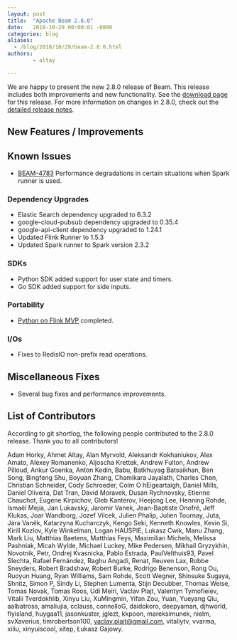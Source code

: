 ```yaml
---
layout: post
title:  "Apache Beam 2.8.0"
date:   2018-10-29 00:00:01 -0800
categories: blog
aliases:
  - /blog/2018/10/29/beam-2.8.0.html
authors:
        - altay

---
```

<!--
Licensed under the Apache License, Version 2.0 (the "License");
you may not use this file except in compliance with the License.
You may obtain a copy of the License at

http://www.apache.org/licenses/LICENSE-2.0

Unless required by applicable law or agreed to in writing, software
distributed under the License is distributed on an "AS IS" BASIS,
WITHOUT WARRANTIES OR CONDITIONS OF ANY KIND, either express or implied.
See the License for the specific language governing permissions and
limitations under the License.
-->

We are happy to present the new 2.8.0 release of Beam. This release includes both improvements and new functionality.
See the [download page](/get-started/downloads/#280-2018-10-26) for this release.<!--more-->
For more information on changes in 2.8.0, check out the
[detailed release notes](https://issues.apache.org/jira/secure/ReleaseNote.jspa?projectId=12319527&version=12343985).

## New Features / Improvements

## Known Issues

* [BEAM-4783](https://issues.apache.org/jira/browse/BEAM-4783) Performance degradations in certain situations when Spark runner is used.

### Dependency Upgrades

* Elastic Search dependency upgraded to 6.3.2
* google-cloud-pubsub dependency upgraded to 0.35.4
* google-api-client dependency upgraded to 1.24.1
* Updated Flink Runner to 1.5.3
* Updated Spark runner to Spark version 2.3.2

### SDKs

* Python SDK added support for user state and timers.
* Go SDK added support for side inputs.

### Portability

* [Python on Flink MVP](https://beam.apache.org/roadmap/portability/#python-on-flink) completed.

### I/Os

* Fixes to RedisIO non-prefix read operations.

## Miscellaneous Fixes

* Several bug fixes and performance improvements.

## List of Contributors

According to git shortlog, the following people contributed
to the 2.8.0 release. Thank you to all contributors!

Adam Horky, Ahmet Altay, Alan Myrvold, Aleksandr Kokhaniukov,
Alex Amato, Alexey Romanenko, Aljoscha Krettek, Andrew Fulton,
Andrew Pilloud, Ankur Goenka, Anton Kedin, Babu, Batkhuyag Batsaikhan, Ben Song,
Bingfeng Shu, Boyuan Zhang, Chamikara Jayalath, Charles Chen,
Christian Schneider, Cody Schroeder, Colm O hEigeartaigh, Daniel Mills,
Daniel Oliveira, Dat Tran, David Moravek, Dusan Rychnovsky, Etienne Chauchot,
Eugene Kirpichov, Gleb Kanterov, Heejong Lee, Henning Rohde, Ismaël Mejía,
Jan Lukavský, Jaromir Vanek, Jean-Baptiste Onofré, Jeff Klukas, Joar Wandborg,
Jozef Vilcek, Julien Phalip, Julien Tournay, Juta, Jára Vaněk,
Katarzyna Kucharczyk, Kengo Seki, Kenneth Knowles, Kevin Si, Kirill Kozlov,
Kyle Winkelman, Logan HAUSPIE, Lukasz Cwik, Manu Zhang, Mark Liu,
Matthias Baetens, Matthias Feys, Maximilian Michels, Melissa Pashniak,
Micah Wylde, Michael Luckey, Mike Pedersen, Mikhail Gryzykhin, Novotnik,
Petr, Ondrej Kvasnicka, Pablo Estrada, PaulVelthuis93, Pavel Slechta,
Rafael Fernández, Raghu Angadi, Renat, Reuven Lax, Robbe Sneyders,
Robert Bradshaw, Robert Burke, Rodrigo Benenson, Rong Ou, Ruoyun Huang,
Ryan Williams, Sam Rohde, Scott Wegner, Shinsuke Sugaya, Shnitz, Simon P,
Sindy Li, Stephen Lumenta, Stijn Decubber, Thomas Weise, Tomas Novak,
Tomas Roos, Udi Meiri, Vaclav Plajt, Valentyn Tymofieiev, Vitalii Tverdokhlib,
Xinyu Liu, XuMingmin, Yifan Zou, Yuan, Yueyang Qiu, aalbatross, amaliujia,
cclauss, connelloG, daidokoro, deepyaman, djhworld, flyisland, huygaa11,
jasonkuster, jglezt, kkpoon, mareksimunek, nielm, svXaverius, timrobertson100,
vaclav.plajt@gmail.com, vitaliytv, vvarma, xiliu, xinyuiscool, xitep,
Łukasz Gajowy.
